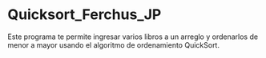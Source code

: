 # Quicksort_Ferchus_JP
 
Este programa te permite ingresar varios libros a un arreglo y ordenarlos de menor a mayor usando el algoritmo de ordenamiento QuickSort.